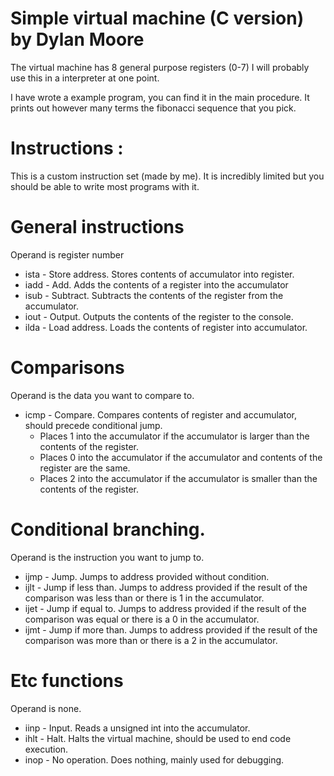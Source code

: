 # Simple virtual machine (C version) by Dylan Moore

The virtual machine has 8 general purpose registers (0-7)
I will probably use this in a interpreter at one point.

I have wrote a example program, you can find it in the main procedure.
It prints out however many terms the fibonacci sequence that you pick.

# Instructions :
This is a custom instruction set (made by me).
It is incredibly limited but you should be able to write most programs with it.

# General instructions
Operand is register number
* ista - Store address. Stores contents of accumulator into register.
* iadd - Add. Adds the contents of a register into the accumulator
* isub - Subtract. Subtracts the contents of the register from the accumulator.
* iout - Output. Outputs the contents of the register to the console.
* ilda - Load address. Loads the contents of register into accumulator.

# Comparisons
Operand is the data you want to compare to.
* icmp - Compare. Compares contents of register and accumulator, should precede conditional jump.
    * Places 1 into the accumulator if the accumulator is larger than the contents of the register.
    * Places 0 into the accumulator if the accumulator and contents of the register are the same.
    * Places 2 into the accumulator if the accumulator is smaller than the contents of the register.

# Conditional branching.
Operand is the instruction you want to jump to.
* ijmp - Jump. Jumps to address provided without condition.
* ijlt - Jump if less than. Jumps to address provided if the result of the comparison was less than or there is 1 in the accumulator.
* ijet - Jump if equal to. Jumps to address provided if the result of the comparison was equal or there is a 0 in the accumulator.
* ijmt - Jump if more than. Jumps to address provided if the result of the comparison was more than or there is a 2 in the accumulator.

# Etc functions
Operand is none.
* iinp - Input. Reads a unsigned int into the accumulator.
* ihlt - Halt. Halts the virtual machine, should be used to end code execution.
* inop - No operation. Does nothing, mainly used for debugging.